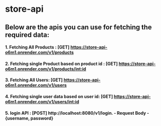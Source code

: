 # store-api

## Below are the apis you can use for fetching the required data:

#### 1. Fetching All Products : [GET] https://store-api-o6m1.onrender.com/v1/products
#### 2. Fetching single Product based on product id : [GET] https://store-api-o6m1.onrender.com/v1/products/<int:id>
#### 3. Fetching All Users: [GET] https://store-api-o6m1.onrender.com/v1/users
#### 4. Fetching single user data based on user id: [GET] https://store-api-o6m1.onrender.com/v1/users/<int:id>
#### 5. login API : [POST] http://localhost:8080/v1/login. - Request Body - {username, password}
